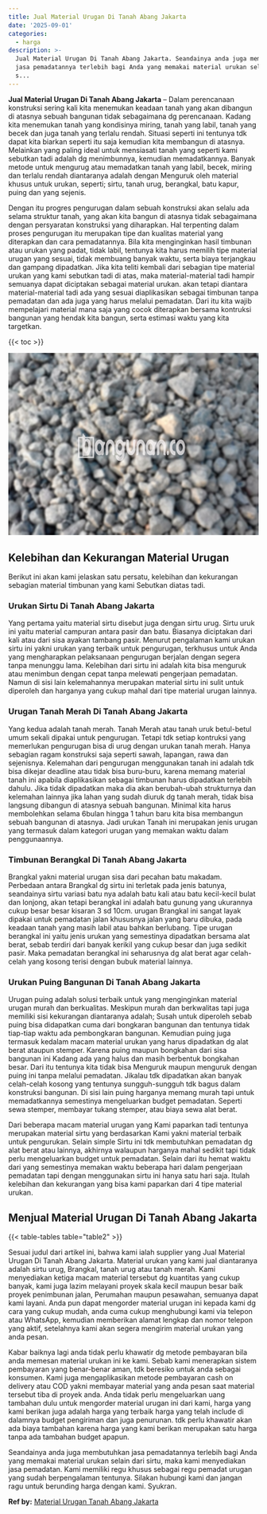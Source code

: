 ```yaml
---
title: Jual Material Urugan Di Tanah Abang Jakarta
date: '2025-09-01'
categories:
  - harga
description: >-
  Jual Material Urugan Di Tanah Abang Jakarta. Seandainya anda juga membutuhkan
  jasa pemadatannya terlebih bagi Anda yang memakai material urukan selain dari
  s...
---
```


**Jual Material Urugan Di Tanah Abang Jakarta** – Dalam perencanaan konstruksi sering kali kita menemukan keadaan tanah yang akan dibangun di atasnya sebuah bangunan tidak sebagaimana dg perencanaan. Kadang kita menemukan tanah yang kondisinya miring, tanah yang labil, tanah yang becek dan juga tanah yang terlalu rendah. Situasi seperti ini tentunya tdk dapat kita biarkan seperti itu saja kemudian kita membangun di atasnya. Melainkan yang paling ideal untuk mensiasati tanah yang seperti kami sebutkan tadi adalah dg menimbunnya, kemudian memadatkannya. Banyak metode untuk mengurug atau memadatkan tanah yang labil, becek, miring dan terlalu rendah diantaranya adalah dengan Menguruk oleh material khusus untuk urukan, seperti; sirtu, tanah urug, berangkal, batu kapur, puing dan yang sejenis.

Dengan itu progres pengurugan dalam sebuah konstruksi akan selalu ada selama struktur tanah, yang akan kita bangun di atasnya tidak sebagaimana dengan persyaratan konstruksi yang diharapkan. Hal terpenting dalam proses pengurugan itu merupakan tipe dan kualitas material yang diterapkan dan cara pemadatannya. Bila kita menginginkan hasil timbunan atau urukan yang padat, tidak labil, tentunya kita harus memilih tipe material urugan yang sesuai, tidak membuang banyak waktu, serta biaya terjangkau dan gampang dipadatkan. Jika kita teliti kembali dari sebagian tipe material urukan yang kami sebutkan tadi di atas, maka material-material tadi hampir semuanya dapat diciptakan sebagai material urukan. akan tetapi diantara material-material tadi ada yang sesuai diaplikasikan sebagai timbunan tanpa pemadatan dan ada juga yang harus melalui pemadatan. Dari itu kita wajib mempelajari material mana saja yang cocok diterapkan bersama kontruksi bangunan yang hendak kita bangun, serta estimasi waktu yang kita targetkan.

{{< toc >}}

![Jual Material Urugan Di Tanah Abang Jakarta](/images/jual-urugan-23.png)

## Kelebihan dan Kekurangan Material Urugan

Berikut ini akan kami jelaskan satu persatu, kelebihan dan kekurangan sebagian material timbunan yang kami Sebutkan diatas tadi.

### Urukan Sirtu Di Tanah Abang Jakarta

Yang pertama yaitu material sirtu disebut juga dengan sirtu urug. Sirtu uruk ini yaitu material campuran antara pasir dan batu. Biasanya diciptakan dari kali atau dari sisa ayakan tambang pasir. Menurut pengalaman kami urukan sirtu ini yakni urukan yang terbaik untuk pengurugan, terkhusus untuk Anda yang mengharapkan pelaksanaan pengurugan berjalan dengan segera tanpa menunggu lama. Kelebihan dari sirtu ini adalah kita bisa menguruk atau menimbun dengan cepat tanpa melewati pengerjaan pemadatan. Namun di sisi lain kelemahannya merupakan material sirtu ini sulit untuk diperoleh dan harganya yang cukup mahal dari tipe material urugan lainnya.

### Urugan Tanah Merah Di Tanah Abang Jakarta

Yang kedua adalah tanah merah. Tanah Merah atau tanah uruk betul-betul umum sekali dipakai untuk pengurugan. Tetapi tdk setiap kontruksi yang memerlukan pengurugan bisa di urug dengan urukan tanah merah. Hanya sebagian ragam konstruksi saja seperti sawah, lapangan, rawa dan sejenisnya. Kelemahan dari pengurugan menggunakan tanah ini adalah tdk bisa dikejar deadline atau tidak bisa buru-buru, karena memang material tanah ini apabila diaplikasikan sebagai timbunan harus dipadatkan terlebih dahulu. Jika tidak dipadatkan maka dia akan berubah-ubah strukturnya dan kelemahan lainnya jika lahan yang sudah diuruk dg tanah merah, tidak bisa langsung dibangun di atasnya sebuah bangunan. Minimal kita harus membolehkan selama 6bulan hingga 1 tahun baru kita bisa membangun sebuah bangunan di atasnya. Jadi urukan Tanah ini merupakan jenis urugan yang termasuk dalam kategori urugan yang memakan waktu dalam penggunaannya.

### Timbunan Berangkal Di Tanah Abang Jakarta

Brangkal yakni material urugan sisa dari pecahan batu makadam. Perbedaan antara Brangkal dg sirtu ini terletak pada jenis batunya, seandainya sirtu variasi batu nya adalah batu kali atau batu kecil-kecil bulat dan lonjong, akan tetapi berangkal ini adalah batu gunung yang ukurannya cukup besar besar kisaran 3 sd 10cm. urugan Brangkal ini sangat layak dipakai untuk pemadatan jalan khususnya jalan yang baru dibuka, pada keadaan tanah yang masih labil atau bahkan berlubang. Tipe urugan berangkal ini yaitu jenis urukan yang semestinya dipadatkan bersama alat berat, sebab terdiri dari banyak kerikil yang cukup besar dan juga sedikit pasir. Maka pemadatan berangkal ini seharusnya dg alat berat agar celah-celah yang kosong terisi dengan bubuk material lainnya.

### Urukan Puing Bangunan Di Tanah Abang Jakarta

Urugan puing adalah solusi terbaik untuk yang menginginkan material urugan murah dan berkualitas. Meskipun murah dan berkwalitas tapi juga memiliki sisi kekurangan diantaranya adalah; Susah untuk diperoleh sebab puing bisa didapatkan cuma dari bongkaran bangunan dan tentunya tidak tiap-tiap waktu ada pembongkaran bangunan. Kemudian puing juga termasuk kedalam macam material urukan yang harus dipadatkan dg alat berat ataupun stemper. Karena puing maupun bongkahan dari sisa bangunan ini Kadang ada yang halus dan masih berbentuk bongkahan besar. Dari itu tentunya kita tidak bisa Menguruk maupun menguruk dengan puing ini tanpa melalui pemadatan. Jikalau tdk dipadatkan akan banyak celah-celah kosong yang tentunya sungguh-sungguh tdk bagus dalam konstruksi bangunan. Di sisi lain puing harganya memang murah tapi untuk memadatkannya semestinya mengeluarkan budget pemadatan. Seperti sewa stemper, membayar tukang stemper, atau biaya sewa alat berat.

Dari beberapa macam material urugan yang Kami paparkan tadi tentunya merupakan material sirtu yang berdasarkan Kami yakni material terbaik untuk pengurukan. Selain simple Sirtu ini tdk membutuhkan pemadatan dg alat berat atau lainnya, akhirnya walaupun harganya mahal sedikit tapi tidak perlu mengeluarkan budget untuk pemadatan. Selain dari itu hemat waktu dari yang semestinya memakan waktu beberapa hari dalam pengerjaan pemadatan tapi dengan menggunakan sirtu ini hanya satu hari saja. Itulah kelebihan dan kekurangan yang bisa kami paparkan dari 4 tipe material urukan.

## Menjual Material Urugan Di Tanah Abang Jakarta

{{< table-tables table="table2" >}}

Sesuai judul dari artikel ini, bahwa kami ialah supplier yang Jual Material Urugan Di Tanah Abang Jakarta. Material urukan yang kami jual diantaranya adalah sirtu urug, Brangkal, tanah urug atau tanah merah. Kami menyediakan ketiga macam material tersebut dg kuantitas yang cukup banyak, kami juga lazim melayani proyek skala kecil maupun besar baik proyek penimbunan jalan, Perumahan maupun pesawahan, semuanya dapat kami layani. Anda pun dapat mengorder material urugan ini kepada kami dg cara yang cukup mudah, anda cuma cukup menghubungi kami via telepon atau WhatsApp, kemudian memberikan alamat lengkap dan nomor telepon yang aktif, setelahnya kami akan segera mengirim material urukan yang anda pesan.

Kabar baiknya lagi anda tidak perlu khawatir dg metode pembayaran bila anda memesan material urukan ini ke kami. Sebab kami menerapkan sistem pembayaran yang benar-benar aman, tdk beresiko untuk anda sebagai konsumen. Kami juga mengaplikasikan metode pembayaran cash on delivery atau COD yakni membayar material yang anda pesan saat material tersebut tiba di proyek anda. Anda tidak perlu mengeluarkan uang tambahan dulu untuk mengorder material urugan ini dari kami, harga yang kami berikan juga adalah harga yang terbaik harga yang telah include di dalamnya budget pengiriman dan juga penurunan. tdk perlu khawatir akan ada biaya tambahan karena harga yang kami berikan merupakan satu harga tanpa ada tambahan budget apapun.

Seandainya anda juga membutuhkan jasa pemadatannya terlebih bagi Anda yang memakai material urukan selain dari sirtu, maka kami menyediakan jasa pemadatan. Kami memiliki regu khusus sebagai regu pemadat urugan yang sudah berpengalaman tentunya. Silakan hubungi kami dan jangan ragu untuk berunding harga dengan kami. Syukran.

**Ref by:** [Material Urugan Tanah Abang Jakarta](https://id.wikipedia.org/wiki/Material)
